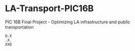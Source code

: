 # LA-Transport-PIC16B
PIC 16B Final Project - Optimizing LA infrastructure and public transportation

```{python}
O.X
.X.
XXO
```